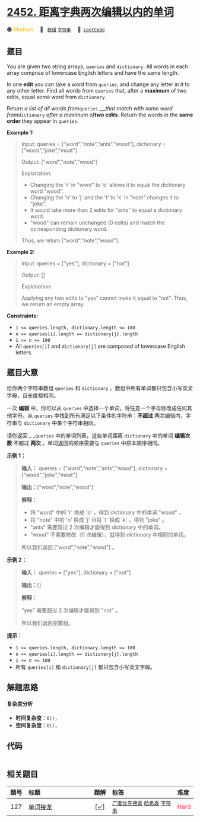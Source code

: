 # [2452. 距离字典两次编辑以内的单词](https://leetcode.com/problems/words-within-two-edits-of-dictionary)

🟠 <font color=#ffb800>Medium</font>&emsp; 🔖&ensp; [`数组`](/outline/tag/array.md) [`字符串`](/outline/tag/string.md)&emsp; 🔗&ensp;[`LeetCode`](https://leetcode.com/problems/words-within-two-edits-of-dictionary)

## 题目

You are given two string arrays, `queries` and `dictionary`. All words in each
array comprise of lowercase English letters and have the same length.

In one **edit** you can take a word from `queries`, and change any letter in
it to any other letter. Find all words from `queries` that, after a
**maximum** of two edits, equal some word from `dictionary`.

Return _a list of all words from_`queries` _,__that match with some word
from_`dictionary` _after a maximum of**two edits**_. Return the words in the
**same order** they appear in `queries`.



**Example 1:**

> Input: queries = ["word","note","ants","wood"], dictionary = ["wood","joke","moat"]
> 
> Output: ["word","note","wood"]
> 
> Explanation:
> - Changing the 'r' in "word" to 'o' allows it to equal the dictionary word "wood".
> - Changing the 'n' to 'j' and the 't' to 'k' in "note" changes it to "joke".
> - It would take more than 2 edits for "ants" to equal a dictionary word.
> - "wood" can remain unchanged (0 edits) and match the corresponding dictionary word.
> 
> Thus, we return ["word","note","wood"].

**Example 2:**

> Input: queries = ["yes"], dictionary = ["not"]
> 
> Output: []
> 
> Explanation:
> 
> Applying any two edits to "yes" cannot make it equal to "not". Thus, we return an empty array.

**Constraints:**

  * `1 <= queries.length, dictionary.length <= 100`
  * `n == queries[i].length == dictionary[j].length`
  * `1 <= n <= 100`
  * All `queries[i]` and `dictionary[j]` are composed of lowercase English letters.


## 题目大意

给你两个字符串数组 `queries` 和 `dictionary` 。数组中所有单词都只包含小写英文字母，且长度都相同。

一次 **编辑**  中，你可以从 `queries` 中选择一个单词，将任意一个字母修改成任何其他字母。从 `queries`
中找到所有满足以下条件的字符串：**不超过**  两次编辑内，字符串与 `dictionary` 中某个字符串相同。

请你返回 _ _`queries` 中的单词列表，这些单词距离 `dictionary` 中的单词 **编辑次数**  不超过 **两次**
。单词返回的顺序需要与 `queries` 中原本顺序相同。



**示例 1：**

> 
> 
> 
> 
> 
> **输入：** queries = ["word","note","ants","wood"], dictionary = ["wood","joke","moat"]
> 
> **输出：**["word","note","wood"]
> 
> **解释：**
> - 将 "word" 中的 'r' 换成 'o' ，得到 dictionary 中的单词 "wood" 。
> - 将 "note" 中的 'n' 换成 'j' 且将 't' 换成 'k' ，得到 "joke" 。
> - "ants" 需要超过 2 次编辑才能得到 dictionary 中的单词。
> - "wood" 不需要修改（0 次编辑），就得到 dictionary 中相同的单词。
> 
> 所以我们返回 ["word","note","wood"] 。
> 
> 

**示例 2：**

> 
> 
> 
> 
> 
> **输入：** queries = ["yes"], dictionary = ["not"]
> 
> **输出：**[]
> 
> **解释：**
> 
> "yes" 需要超过 2 次编辑才能得到 "not" 。
> 
> 所以我们返回空数组。
> 
> 



**提示：**

  * `1 <= queries.length, dictionary.length <= 100`
  * `n == queries[i].length == dictionary[j].length`
  * `1 <= n <= 100`
  * 所有 `queries[i]` 和 `dictionary[j]` 都只包含小写英文字母。


## 解题思路

#### 复杂度分析

- **时间复杂度**：`O()`，
- **空间复杂度**：`O()`，

## 代码

```javascript

```

## 相关题目

<!-- prettier-ignore -->
| 题号 | 标题 | 题解 | 标签 | 难度 |
| :------: | :------ | :------: | :------ | :------ |
| 127 | [单词接龙](https://leetcode.com/problems/word-ladder) | [[✓]](/problem/0127) |  [`广度优先搜索`](/outline/tag/breadth-first-search.md) [`哈希表`](/outline/tag/hash-table.md) [`字符串`](/outline/tag/string.md) | <font color=#ff334b>Hard</font> |

<style>
.blue {
    background-color: #096dd9;
    padding: 0.25rem 0.5rem;
    margin: 0;
    font-size: 0.85em;
    border-radius: 3px;
    color: white;
    font-weight: 500;
}
table th:first-of-type { width: 10%; }
table th:nth-of-type(2) { width: 35%; }
table th:nth-of-type(3) { width: 10%; }
table th:nth-of-type(4) { width: 35%; }
table th:nth-of-type(5) { width: 10%; }
</style>
